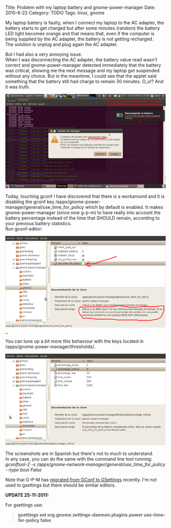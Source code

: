 Title: Problem with my laptop battery and gnome-power-manager
Date: 2010-6-22
Category: TODO
Tags: linux, gnome

My laptop battery is faulty, when I connect my laptop to the AC adapter, the battery starts to get charged but after some minutes (random)
the battery LED light becomes orange and that means that, even if the computer is being supplied by the AC adapter, the battery is not
getting recharged.  
 The solution is unplug and plug again the AC adapter.

But I had also a very annoying issue.  
 When I was disconnecting the AC adapter, the battery value read wasn't correct and gnome-power-manager detected immediately that the
battery was critical, showing me the next message and my laptop got suspended without any choice. But in the meantime, I could see that the
applet said something that the battery still had charge to remain 30 minutes. O_o!? And it was truth.

[![](/img/pantallazo.png)](/img/pantallazo.png)

Today, touching gconf I have discovered that there is a workaround and it is disabling the gconf key
/apps/gnome-power-manager/general/use_time_for_policy which by default is enabled. It makes gnome-power-manager (since now g-p-m) to have
really into account the battery percentage instead of the time that SHOULD remain, according to your previous battery statistics.  
 Run gconf-editor:

[![](/img/pantallazo-editordeconfiguracic3b3n-general.png)  ](/img/pantallazo-editordeconfiguracic3b3n-general.png)

You can tune up a bit more this behaviour with the keys located in /apps/gnome-power-manager/thresholds/.

[![](/img/pantallazo-editordeconfiguracic3b3n-thresholds.png)](/img/pantallazo-editordeconfiguracic3b3n-thresholds.png)

The screenshots are in Spanish but there's not to much to understand.  
 In any case, you can do the same with the command line tool running:  
 *gconftool-2 -s /apps/gnome-network-manager/general/use_time_for_policy --type bool False*

Note that G-P-M has [migrated from GConf to GSettings](http://live.gnome.org/GnomeGoals/GSettingsMigration) recently. I'm not used to
gsettings but there should be similar editors.

**UPDATE 25-11-2011:**

For gsettings use:

> **gsettings set org.gnome.settings-daemon.plugins.power use-time-for-policy false**
